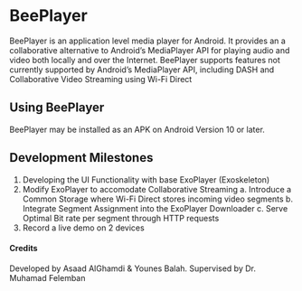 # BeePlayer #

BeePlayer is an application level media player for Android. It provides an
a collaborative alternative to Android’s MediaPlayer API for playing audio and video both
locally and over the Internet. BeePlayer supports features not currently
supported by Android’s MediaPlayer API, including DASH and Collaborative Video Streaming using Wi-Fi Direct


## Using BeePlayer ##

BeePlayer may be installed as an APK on Android Version 10 or later.

## Development Milestones ##

1. Developing the UI Functionality with base ExoPlayer (Exoskeleton)
2. Modify ExoPlayer to accomodate Collaborative Streaming
  a. Introduce a Common Storage where Wi-Fi Direct stores incoming video segments 
  b. Integrate Segment Assignment into the ExoPlayer Downloader 
  c. Serve Optimal Bit rate per segment through HTTP requests
3. Record a live demo on 2 devices



#### Credits ####

Developed by Asaad AlGhamdi & Younes Balah. Supervised by Dr. Muhamad Felemban
